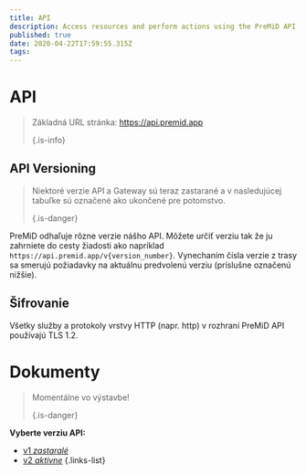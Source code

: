 ```yaml
---
title: API
description: Access resources and perform actions using the PreMiD API
published: true
date: 2020-04-22T17:59:55.315Z
tags:
---
```


# API

> Základná URL stránka: https://api.premid.app 
> 
> {.is-info}

## API Versioning
> Niektoré verzie API a Gateway sú teraz zastarané a v nasledujúcej tabuľke sú označené ako ukončené pre potomstvo. 
> 
> {.is-danger}

PreMiD odhaľuje rôzne verzie nášho API. Môžete určiť verziu tak že ju zahrniete do cesty žiadosti ako napríklad `https://api.premid.app/v{version_number}`. Vynechaním čísla verzie z trasy sa smerujú požiadavky na aktuálnu predvolenú verziu (príslušne označenú nižšie).

## Šifrovanie

Všetky služby a protokoly vrstvy HTTP (napr. http) v rozhraní PreMiD API používajú TLS 1.2.

# Dokumenty
> Momentálne vo výstavbe! 
> 
> {.is-danger}

**Vyberte verziu API:**
- [v1 *zastaralé*](/dev/api/v1)
- [v2 *aktívne*](/dev/api/v2)
{.links-list}